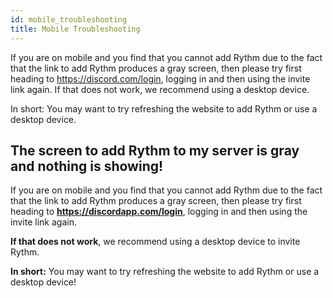 ```yaml
---
id: mobile_troubleshooting
title: Mobile Troubleshooting
---
```


If you are on mobile and you find that you cannot add Rythm due to the fact that the link to add Rythm produces a gray screen, then please try first heading to https://discord.com/login, logging in and then using the invite link again.
If that does not work, we recommend using a desktop device.

In short: You may want to try refreshing the website to add Rythm or use a desktop device.

## The screen to add Rythm to my server is gray and nothing is showing!
If you are on mobile and you find that you cannot add Rythm due to the fact that the link to add Rythm produces a gray screen, then please try first heading to **https://discordapp.com/login**, logging in and then using the invite link again.

**If that does not work**, we recommend using a desktop device to invite Rythm.

**In short:** You may want to try refreshing the website to add Rythm or use a desktop device!